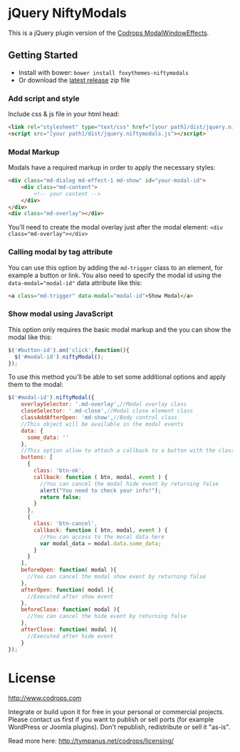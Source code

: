 # jQuery NiftyModals
This is a jQuery plugin version of the [Codrops ModalWindowEffects](https://github.com/codrops/ModalWindowEffects).

## Getting Started

*  Install with bower: `bower install foxythemes-niftymodals`
*  Or download the [latest release](https://github.com/foxythemes/jquery-niftymodals/releases/latest) zip file

### Add script and style
Include css & js file in your html head:
```html
<link rel="stylesheet" type="text/css" href="[your path]/dist/jquery.niftymodals.css">
<script src="[your path]/dist/jquery.niftymodals.js"></script>
```

### Modal Markup
Modals have a required markup in order to apply the necessary styles:
```html
<div class="md-dialog md-effect-1 md-show" id="your-modal-id">
	<div class="md-content">
		<!-- your content -->
	</div>
</div>
<div class="md-overlay"></div>
```
You'll need to create the modal overlay just after the modal element: `<div class="md-overlay"></div>`

### Calling modal by tag attribute
You can use this option by adding the `md-trigger` class to an element, for example a button or link. You also need to specify the modal id using the `data-modal="modal-id"` data attribute like this:
```html
<a class="md-trigger" data-modal="modal-id">Show Modal</a>
```

### Show modal using JavaScript
This option only requires the basic modal markup and the you can show the modal like this:
```javascript
$('#button-id').on('click',function(){
  $('#modal-id').niftyModal();
});
```

To use this method you'll be able to set some additional options and apply them to the modal:
```javascript
$('#modal-id').niftyModal({
    overlaySelector: '.md-overlay',//Modal overlay class
    closeSelector: '.md-close',//Modal close element class
    classAddAfterOpen: 'md-show',//Body control class
    //This object will be available in the modal events
    data: {
      some_data: ''
    },
    //This option allow to attach a callback to a button with the class 'md-close'
    buttons: [
      {
        class: 'btn-ok',
        callback: function ( btn, modal, event ) {
          //You can cancel the modal hide event by returning false
          alert("You need to check your info!");
          return false;
        }
      },
      {
        class: 'btn-cancel',
        callback: function ( btn, modal, event ) {
          //You can access to the mocal data here
          var modal_data = modal.data.some_data;
        }
      }
    ],
    beforeOpen: function( modal ){
      //You can cancel the modal show event by returning false
    },
    afterOpen: function( modal ){
      //Executed after show event
    },
    beforeClose: function( modal ){
      //You can cancel the hide event by returning false
    },
    afterClose: function( modal ){
      //Executed after hide event
    }
});
```

# License
http://www.codrops.com

Integrate or build upon it for free in your personal or commercial projects. Please contact us first if you want to publish or sell ports (for example WordPress or Joomla plugins). Don't republish, redistribute or sell it "as-is". 

Read more here: http://tympanus.net/codrops/licensing/


